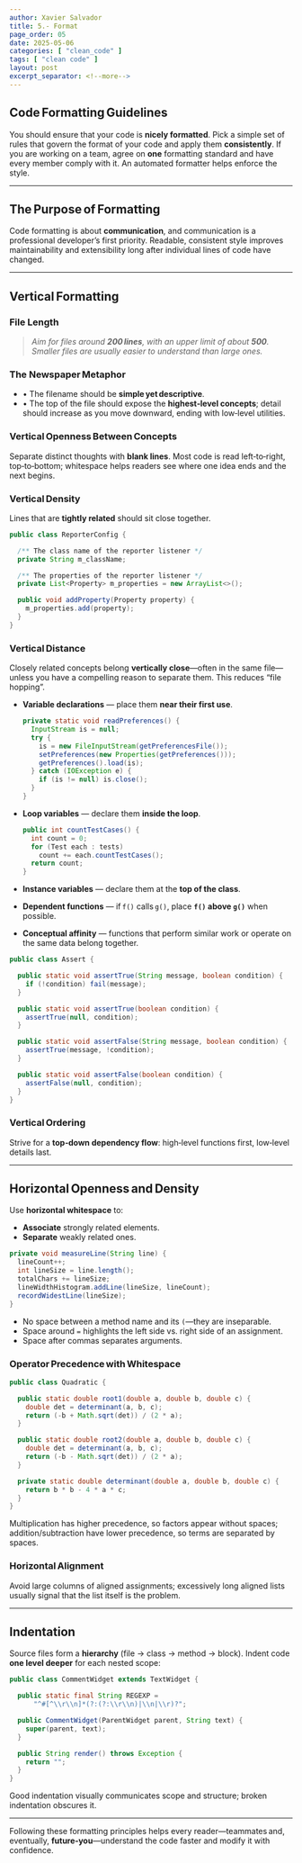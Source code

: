 ```yaml
---
author: Xavier Salvador
title: 5.- Format
page_order: 05
date: 2025-05-06
categories: [ "clean_code" ]
tags: [ "clean code" ]
layout: post
excerpt_separator: <!--more-->
---
```




## Code Formatting Guidelines

You should ensure that your code is **nicely formatted**. Pick a simple set of rules that govern the format of your code and apply them **consistently**.
If you are working on a team, agree on **one** formatting standard and have every member comply with it. An automated formatter helps enforce the style.

---

## The Purpose of Formatting

Code formatting is about **communication**, and communication is a professional developer’s first priority.
Readable, consistent style improves maintainability and extensibility long after individual lines of code have changed.

---

<!--more-->

## Vertical Formatting

### File Length

> *Aim for files around **200 lines**, with an upper limit of about **500**.
> Smaller files are usually easier to understand than large ones.*

### The Newspaper Metaphor

* • The filename should be **simple yet descriptive**.
* • The top of the file should expose the **highest‑level concepts**; detail should increase as you move downward, ending with low‑level utilities.

### Vertical Openness Between Concepts

Separate distinct thoughts with **blank lines**. Most code is read left‑to‑right, top‑to‑bottom; whitespace helps readers see where one idea ends and the next begins.

### Vertical Density

Lines that are **tightly related** should sit close together.

```java
public class ReporterConfig {

  /** The class name of the reporter listener */
  private String m_className;

  /** The properties of the reporter listener */
  private List<Property> m_properties = new ArrayList<>();

  public void addProperty(Property property) {
    m_properties.add(property);
  }
}
```

### Vertical Distance

Closely related concepts belong **vertically close**—often in the same file—unless you have a compelling reason to separate them. This reduces “file hopping”.

* **Variable declarations** — place them **near their first use**.

  ```java
  private static void readPreferences() {
    InputStream is = null;
    try {
      is = new FileInputStream(getPreferencesFile());
      setPreferences(new Properties(getPreferences()));
      getPreferences().load(is);
    } catch (IOException e) {
      if (is != null) is.close();
    }
  }
  ```

* **Loop variables** — declare them **inside the loop**.

  ```java
  public int countTestCases() {
    int count = 0;
    for (Test each : tests)
      count += each.countTestCases();
    return count;
  }
  ```

* **Instance variables** — declare them at the **top of the class**.

* **Dependent functions** — if `f()` calls `g()`, place **`f()` above `g()`** when possible.

* **Conceptual affinity** — functions that perform similar work or operate on the same data belong together.

```java
public class Assert {

  public static void assertTrue(String message, boolean condition) {
    if (!condition) fail(message);
  }

  public static void assertTrue(boolean condition) {
    assertTrue(null, condition);
  }

  public static void assertFalse(String message, boolean condition) {
    assertTrue(message, !condition);
  }

  public static void assertFalse(boolean condition) {
    assertFalse(null, condition);
  }
}
```

### Vertical Ordering

Strive for a **top‑down dependency flow**: high‑level functions first, low‑level details last.

---

## Horizontal Openness and Density

Use **horizontal whitespace** to:

* **Associate** strongly related elements.
* **Separate** weakly related ones.

```java
private void measureLine(String line) {
  lineCount++;
  int lineSize = line.length();
  totalChars += lineSize;
  lineWidthHistogram.addLine(lineSize, lineCount);
  recordWidestLine(lineSize);
}
```

* No space between a method name and its `(`—they are inseparable.
* Space around `=` highlights the left side vs. right side of an assignment.
* Space after commas separates arguments.

### Operator Precedence with Whitespace

```java
public class Quadratic {

  public static double root1(double a, double b, double c) {
    double det = determinant(a, b, c);
    return (-b + Math.sqrt(det)) / (2 * a);
  }

  public static double root2(double a, double b, double c) {
    double det = determinant(a, b, c);
    return (-b - Math.sqrt(det)) / (2 * a);
  }

  private static double determinant(double a, double b, double c) {
    return b * b - 4 * a * c;
  }
}
```

Multiplication has higher precedence, so factors appear without spaces; addition/subtraction have lower precedence, so terms are separated by spaces.

### Horizontal Alignment

Avoid large columns of aligned assignments; excessively long aligned lists usually signal that the list itself is the problem.

---

## Indentation

Source files form a **hierarchy** (file → class → method → block). Indent code **one level deeper** for each nested scope:

```java
public class CommentWidget extends TextWidget {

  public static final String REGEXP =
      "^#[^\\r\\n]*(?:(?:\\r\\n)|\\n|\\r)?";

  public CommentWidget(ParentWidget parent, String text) {
    super(parent, text);
  }

  public String render() throws Exception {
    return "";
  }
}
```

Good indentation visually communicates scope and structure; broken indentation obscures it.

---

Following these formatting principles helps every reader—teammates and, eventually, **future‑you**—understand the code faster and modify it with confidence.
